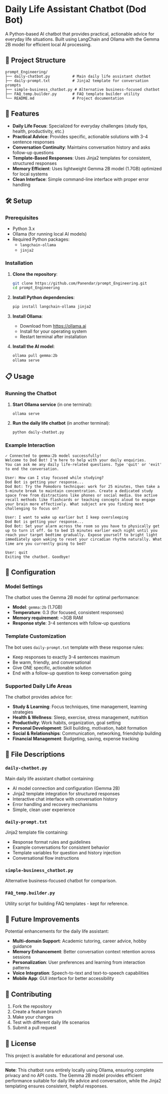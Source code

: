 # Daily Life Assistant Chatbot (Dod Bot)

A Python-based AI chatbot that provides practical, actionable advice for everyday life situations. Built using LangChain and Ollama with the Gemma 2B model for efficient local AI processing.

## 📁 Project Structure

```
prompt_Engineering/
├── daily-chatbot.py          # Main daily life assistant chatbot
├── daily-prompt.txt          # Jinja2 template for conversation prompts
├── simple-business_chatbot.py # Alternative business-focused chatbot
├── FAQ_temp.builder.py       # FAQ template builder utility
└── README.md                 # Project documentation
```

## 🚀 Features

- **Daily Life Focus**: Specialized for everyday challenges (study tips, health, productivity, etc.)
- **Practical Advice**: Provides specific, actionable solutions with 3-4 sentence responses
- **Conversation Continuity**: Maintains conversation history and asks follow-up questions
- **Template-Based Responses**: Uses Jinja2 templates for consistent, structured responses
- **Memory Efficient**: Uses lightweight Gemma 2B model (1.7GB) optimized for local systems
- **Clean Interface**: Simple command-line interface with proper error handling

## 🛠️ Setup

### Prerequisites

- Python 3.x
- Ollama (for running local AI models)
- Required Python packages:
  - `langchain-ollama`
  - `jinja2`

### Installation

1. **Clone the repository**:

   ```bash
   git clone https://github.com/Panendar/prompt_Engineering.git
   cd prompt_Engineering
   ```

2. **Install Python dependencies**:

   ```bash
   pip install langchain-ollama jinja2
   ```

3. **Install Ollama**:

   - Download from https://ollama.ai
   - Install for your operating system
   - Restart terminal after installation

4. **Install the AI model**:
   ```bash
   ollama pull gemma:2b
   ollama serve
   ```

## 📋 Usage

### Running the Chatbot

1. **Start Ollama service** (in one terminal):

   ```bash
   ollama serve
   ```

2. **Run the daily life chatbot** (in another terminal):
   ```bash
   python daily-chatbot.py
   ```

### Example Interaction

```
✓ Connected to gemma:2b model successfully!
Welcome to Dod Bot! I'm here to help with your daily enquiries.
You can ask me any daily life-related questions. Type 'quit' or 'exit' to end the conversation.

User: How can I stay focused while studying?
Dod Bot is getting your response...
Dod Bot: Try the Pomodoro technique: work for 25 minutes, then take a 5-minute break to maintain concentration. Create a dedicated study space free from distractions like phones or social media. Use active recall methods like flashcards or teaching concepts aloud to engage your brain more effectively. What subject are you finding most challenging to focus on?

User: I want to wake up earlier but I keep oversleeping
Dod Bot is getting your response...
Dod Bot: Set your alarm across the room so you have to physically get up to turn it off. Go to bed 15 minutes earlier each night until you reach your target bedtime gradually. Expose yourself to bright light immediately upon waking to reset your circadian rhythm naturally. What time are you currently going to bed?

User: quit
Exiting the chatbot. Goodbye!
```

## 🔧 Configuration

### Model Settings

The chatbot uses the Gemma 2B model for optimal performance:

- **Model**: `gemma:2b` (1.7GB)
- **Temperature**: 0.3 (for focused, consistent responses)
- **Memory requirement**: ~3GB RAM
- **Response style**: 3-4 sentences with follow-up questions

### Template Customization

The bot uses `daily-prompt.txt` template with these response rules:

- Keep responses to exactly 3-4 sentences maximum
- Be warm, friendly, and conversational
- Give ONE specific, actionable solution
- End with a follow-up question to keep conversation going

### Supported Daily Life Areas

The chatbot provides advice for:

- **Study & Learning**: Focus techniques, time management, learning strategies
- **Health & Wellness**: Sleep, exercise, stress management, nutrition
- **Productivity**: Work habits, organization, goal setting
- **Personal Development**: Skill building, motivation, habit formation
- **Social & Relationships**: Communication, networking, friendship building
- **Financial Management**: Budgeting, saving, expense tracking

## 📝 File Descriptions

### `daily-chatbot.py`

Main daily life assistant chatbot containing:

- AI model connection and configuration (Gemma 2B)
- Jinja2 template integration for structured responses
- Interactive chat interface with conversation history
- Error handling and recovery mechanisms
- Simple, clean user experience

### `daily-prompt.txt`

Jinja2 template file containing:

- Response format rules and guidelines
- Example conversations for consistent behavior
- Template variables for question and history injection
- Conversational flow instructions

### `simple-business_chatbot.py`

Alternative business-focused chatbot for comparison.

### `FAQ_temp.builder.py`

Utility script for building FAQ templates - kept for reference.

## 🔮 Future Improvements

Potential enhancements for the daily life assistant:

- **Multi-domain Support**: Academic tutoring, career advice, hobby guidance
- **Memory Enhancement**: Better conversation context retention across sessions
- **Personalization**: User preferences and learning from interaction patterns
- **Voice Integration**: Speech-to-text and text-to-speech capabilities
- **Mobile App**: GUI interface for better accessibility

## 🤝 Contributing

1. Fork the repository
2. Create a feature branch
3. Make your changes
4. Test with different daily life scenarios
5. Submit a pull request

## 📄 License

This project is available for educational and personal use.

---

**Note**: This chatbot runs entirely locally using Ollama, ensuring complete privacy and no API costs. The Gemma 2B model provides efficient performance suitable for daily life advice and conversation, while the Jinja2 templating ensures consistent, helpful responses.
